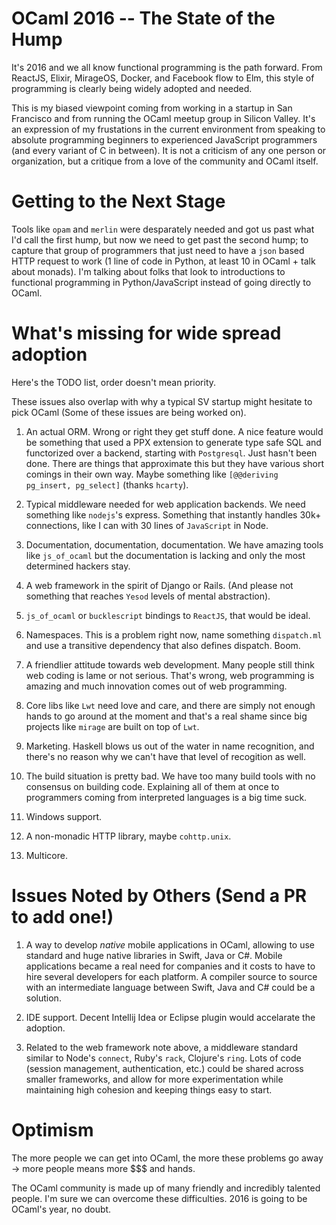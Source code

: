 OCaml 2016 -- The State of the Hump
========================================

It's 2016 and we all know functional programming is the path forward.
From ReactJS, Elixir, MirageOS, Docker, and Facebook flow to Elm, this
style of programming is clearly being widely adopted and needed.

This is my biased viewpoint coming from working in a startup in San
Francisco and from running the OCaml meetup group in Silicon
Valley. It's an expression of my frustations in the current
environment from speaking to absolute programming beginners to
experienced JavaScript programmers (and every variant of C in
between). It is not a criticism of any one person or organization,
but a critique from a love of the community and OCaml itself.

Getting to the Next Stage
=============================

Tools like `opam` and `merlin` were desparately needed and got us past
what I'd call the first hump, but now we need to get past the second
hump; to capture that group of programmers that just need to have a
`json` based HTTP request to work (1 line of code in Python, at least
10 in OCaml + talk about monads). I'm talking about folks that look to
introductions to functional programming in Python/JavaScript instead
of going directly to OCaml.

What's missing for wide spread adoption
=============================================

Here's the TODO list, order doesn't mean priority.

These issues also overlap with why a typical SV startup might hesitate
to pick OCaml (Some of these issues are being worked on).

1. An actual ORM. Wrong or right they get stuff done. A nice feature
   would be something that used a PPX extension to generate type safe
   SQL and functorized over a backend, starting with
   `Postgresql`. Just hasn't been done. There are things that
   approximate this but they have various short comings in their own
   way. Maybe something like `[@@deriving pg_insert, pg_select]`
   (thanks `hcarty`).

1. Typical middleware needed for web application backends. We need
   something like `nodejs`'s express. Something that instantly handles
   30k+ connections, like I can with 30 lines of `JavaScript` in Node.

1. Documentation, documentation, documentation. We have amazing tools
   like `js_of_ocaml` but the documentation is lacking and only the
   most determined hackers stay.

1. A web framework in the spirit of Django or Rails. (And please not
   something that reaches `Yesod` levels of mental
   abstraction).

1. `js_of_ocaml` or `bucklescript` bindings to `ReactJS`, that would
   be ideal.

1. Namespaces. This is a problem right now, name something `dispatch.ml`
   and use a transitive dependency that also defines dispatch. Boom.

1. A friendlier attitude towards web development. Many people still
   think web coding is lame or not serious. That's wrong, web
   programming is amazing and much innovation comes out of web
   programming.

1. Core libs like `Lwt` need love and care, and there are simply not
   enough hands to go around at the moment and that's a real shame
   since big projects like `mirage` are built on top of `Lwt`.

1. Marketing. Haskell blows us out of the water in name recognition,
   and there's no reason why we can't have that level of recogition
   as well.

1. The build situation is pretty bad. We have too many build tools
    with no consensus on building code. Explaining all of them at once
    to programmers coming from interpreted languages is a big time
    suck.

1. Windows support.

1. A non-monadic HTTP library, maybe `cohttp.unix`.

1. Multicore.


Issues Noted by Others (Send a PR to add one!)
====================================================

1. A way to develop *native* mobile applications in OCaml, allowing to
    use standard and huge native libraries in Swift, Java or
    C#. Mobile applications became a real need for companies and it
    costs to have to hire several developers for each platform. A
    compiler source to source with an intermediate language between
    Swift, Java and C# could be a solution.

1. IDE support. Decent Intellij Idea or Eclipse plugin would
   accelarate the adoption.

1. Related to the web framework note above, a middleware standard similar to Node's `connect`, Ruby's `rack`, Clojure's `ring`. Lots of code (session management, authentication, etc.) could be shared across smaller frameworks, and allow for more experimentation while maintaining high cohesion and keeping things easy to start.
 
Optimism
=========

The more people we can get into OCaml, the more these problems go
away -> more people means more $$$ and hands.

The OCaml community is made up of many friendly and incredibly
talented people. I'm sure we can overcome these difficulties. 2016 is
going to be OCaml's year, no doubt.
